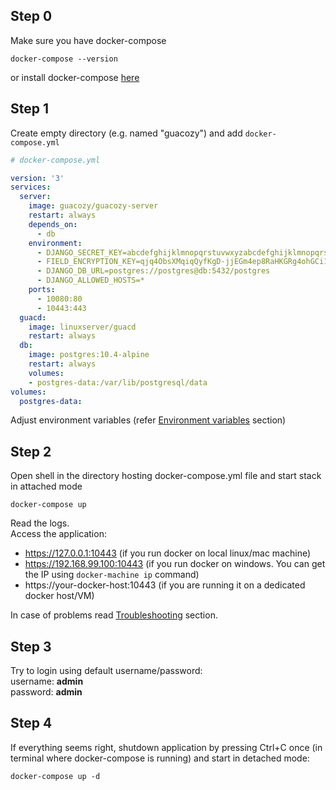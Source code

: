 ## Step 0
Make sure you have docker-compose
```
docker-compose --version
```
or install docker-compose [here](https://docs.docker.com/compose/install/)

## Step 1
Create empty directory (e.g. named "guacozy") and add `docker-compose.yml`

```yaml
# docker-compose.yml

version: '3'  
services:
  server:
    image: guacozy/guacozy-server
    restart: always
    depends_on:
      - db
    environment:
      - DJANGO_SECRET_KEY=abcdefghijklmnopqrstuvwxyzabcdefghijklmnopqrstuvwxyz
      - FIELD_ENCRYPTION_KEY=qjq4ObsXMqiqQyfKgD-jjEGm4ep8RaHKGRg4ohGCi1A=
      - DJANGO_DB_URL=postgres://postgres@db:5432/postgres
      - DJANGO_ALLOWED_HOSTS=*
    ports:
      - 10080:80
      - 10443:443
  guacd:
    image: linuxserver/guacd
    restart: always
  db:
    image: postgres:10.4-alpine
    restart: always
    volumes:
    - postgres-data:/var/lib/postgresql/data
volumes:
  postgres-data:
```

Adjust environment variables (refer [Environment variables](environment-variables.md) section)
## Step 2
Open shell in the directory hosting docker-compose.yml file and start stack in attached mode   
```
docker-compose up
```
Read the logs.   
Access the application:  
- https://127.0.0.1:10443 (if you run docker on local linux/mac machine)
- https://192.168.99.100:10443 (if you run docker on windows. You can get the IP using `docker-machine ip` command)
- https://your-docker-host:10443 (if you are running it on a dedicated docker host/VM)

In case of problems read [Troubleshooting](troubleshooting.md) section.

## Step 3
Try to login using default username/password:  
username: **admin**  
password: **admin**

## Step 4
If everything seems right, shutdown application by pressing Ctrl+C once (in terminal where docker-compose is running) and start in detached mode:
```
docker-compose up -d
```
